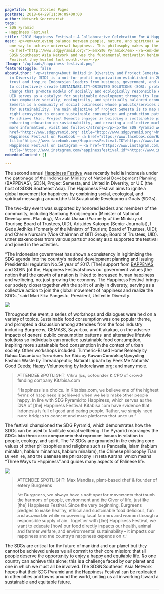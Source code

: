 ```yaml
---
pageTitle: News Stories Pages
postDate: 2018-04-29T11:06:09+00:00
author: Network Secretariat
tags:
- SDG Pyramid
- Happiness Festival
title: '2018 Happiness Festival: A Collaborative Celebration For A Happier Indonesia'
desc: <p><em>Achieving balance between people, nature, and spiritual wellbeing is
  one way to achieve universal happiness. This philosophy makes up the core of the</em>
  <a href="http://www.sdgpyramid.org/"><em>SDG Pyramid</em> </a><em>developed by the
  SDSN Southeast Asia Network and was the fundamental motivation behind the Happiness
  Festival they hosted last month.</em></p>
fImage: "/uploads/happiness-festival.png"
featuredToggle: false
aboutAuthor: '<p><strong>About United in Diversity and Project Semesta</strong></p><p>United
  in Diversity (UID) is a not-for-profit organization established in 2003 to build
  trust and inspire Indonesian leaders from business, government, and civil society
  to collectively create SUSTAINABILITY-ORIENTED SOLUTIONS (SOS): prototypes of systemic
  change that promote models of socially and ecologically responsible economic transformation.
  UID serves as a catalyst for sustainable development through its learning platforms
  that emphasize socially, ecologically, and spiritually balanced economic development.</p><p>Project
  Semesta is a community of social businesses whose products/services are solutions
  for sustainability. The main objective of Project Semesta is to map and build the
  right ecosystem to ensure sustainable consumption and production patterns in Indonesia.
  To achieve this, Project Semesta engages in building a sustainable partnership,
  enhancing education on sustainability, and creating a collective market.</p><p><strong>For
  more information, visit and follow:</strong></p><p>The SDG Pyramid website – <a
  href="http://www.sdgpyramid.org" title="http://www.sdgpyramid.org">http://www.sdgpyramid.org</a></p><p>The
  Happiness Festival on Facebook – <a href="https://www.facebook.com/HappinessFestival.ID"
  title="https://www.facebook.com/HappinessFestival.ID">https://www.facebook.com/HappinessFestival.ID</a></p><p>The
  Happiness Festival on Instagram – <a href="https://www.instagram.com/happinessfestival.id"
  title="https://www.instagram.com/happinessfestival.id">https://www.instagram.com/happinessfestival.id</a></p>'
embeddedContent: []

---
```

The second annual [Happiness Festival](http://www.sdgpyramid.org/jakarta-happiness-festival-2018/) was recently held in Indonesia under the patronage of the Indonesian Ministry of National Development Planning (BAPPENAS), SDSN, Project Semesta, and United in Diversity, or UID (the host of SDSN Southeast Asia). The Happiness Festival aims to ignite a global movement for happiness by combining social, ecological, and spiritual messaging around the UN Sustainable Development Goals (SDGs).

The two-day event was supported by honored leaders and members of the community, including Bambang Brodjonegoro (Minister of National Development Planning), Marzuki Usman (Formerly of the Ministry of Tourism; Board of Trustees, UID), Aristides Katoppo (Senior Journalist), I Gede Ardhika (Formerly of the Ministry of Tourism; Board of Trustees, UID); and Cherie Nursalim (Vice Chairman of GITI Group; Board of Trustees, UID). Other stakeholders from various parts of society also supported the festival and joined in the activities.­­

“The Indonesian government has shown a consistency in legitimizing the SDG agenda into the country’s national development planning and issuing Presidential regulation No.59 year of 2017. \[The\] support from [BAPPENAS](http://www.bappenas.go.id/) and SDSN \[of the\] Happiness Festival shows our government values \[the notion that\] the growth of a nation is linked to increased human happiness and wellbeing, not just growing the economy. The Happiness Festival brings our society closer together with the spirit of unity in diversity, serving as a collective action to join the global movement of happiness and realize the SDGs,” said Mari Elka Pangestu, President, United in Diversity.

  
![](/uploads/ambience-6.jpg)

Throughout the event, a series of workshops and dialogues were held on a variety of topics. Sustainable food consumption was one popular theme, and prompted a discussion among attendees from the food industry including Burgreens, GEMASS, Sayurbox, and Krakakao, on the adverse impacts of general public consumption patterns, and alternative lifestyle solutions so individuals can practice sustainable food consumption, inspiring more sustainable food consumption in the context of urban society. Other workshops included: Turmeric-Based Home Remedy by Rahsa Nusantara; Terrariums for Kids by Kawan Cendekia; Upcycling Fashion Waste by Threadapeutic; Natural Lipbalm by Peek.Me Naturals’ Good Deeds; Happy Volunteering by Indorelawan.org; and many more.

> ATTENDEE SPOTLIGHT: Vikra Ijas, cofounder & CPO of crowd-funding company Kitabisa.com
>
> “Happiness is a choice. In Kitabisa.com, we believe one of the highest forms of happiness is achieved when we help make other people happy. In line with SDG Pyramid to Happiness, which serves as the DNA of \[the\] Happiness Festival, Kitabisa.com have evidence that Indonesia is full of good and caring people. Rather, we simply need more bridges to connect and more platforms that unite us.”

The festival championed the SDG Pyramid, which demonstrates how the SDGs can be used to facilitate social wellbeing. The Pyramid rearranges the SDGs into three core components that represent issues in relation to people, ecology, and spirit. The 17 SDGs are grounded in the existing core values of other philosophies and religions such as Pancasila, Islam (hablum minallah, hablum minannas, hablum minalam), the Chinese philosophy Tian Di Ren He, and the Balinese life philosophy Tri Hita Karana, which means “Three Ways to Happiness” and guides many aspects of Balinese life.

![](/uploads/sdg-pyramid.png)

> ATTENDEE SPOTLIGHT: Max Mandias, plant-based chef & founder of eatery Burgreens
>
> “At Burgreens, we always have a soft spot for movements that touch the harmony of people, environment and the Giver of life, just like \[the\] Happiness Festival. Since the very beginning, Burgreens pledges to make healthy, ethical and sustainable food delicious, fun and accessible while empowering local farmers and women through a responsible supply chain. Together with \[the\] Happiness Festival, we want to educate \[how\] our food directly impacts our health, animal and farmer welfare, and environmental sustainability – it impacts our happiness and the country’s happiness depends on it.”

The SDGs are critical for the future of mankind and our planet but they cannot be achieved unless we all commit to their core mission: that all people deserve the opportunity to enjoy a happy and equitable life. No one country can achieve this alone; this is a challenge faced by our planet and one in which we must all be involved. The SDSN Southeast Asia Network hopes that their SDG Pyramid and the Happiness Festival can be replicated in other cities and towns around the world, uniting us all in working toward a sustainable and equitable future.

***